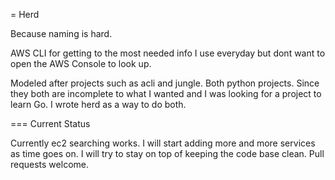 = Herd

Because naming is hard.

AWS CLI for getting to the most needed info I use everyday 
but dont want to open the AWS Console to look up. 

Modeled after projects such as acli and jungle.  Both python
projects.  Since they both are incomplete to what I wanted
and I was looking for a project to learn Go.  I wrote herd
as a way to do both.  

=== Current Status

Currently ec2 searching works.  I will start adding more 
and more services as time goes on.  I will try to stay
on top of keeping the code base clean.  Pull requests 
welcome. 

